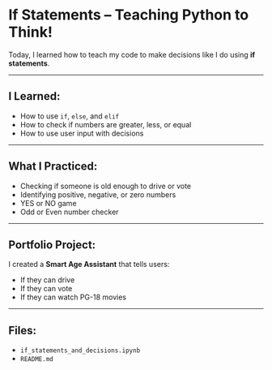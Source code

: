 # If Statements – Teaching Python to Think!

Today, I learned how to teach my code to make decisions like I do using **if statements**.

---

## I Learned:

- How to use `if`, `else`, and `elif`
- How to check if numbers are greater, less, or equal
- How to use user input with decisions

---

## What I Practiced:

- Checking if someone is old enough to drive or vote
- Identifying positive, negative, or zero numbers
- YES or NO game
- Odd or Even number checker

---

## Portfolio Project:

I created a **Smart Age Assistant** that tells users:
- If they can drive
- If they can vote
- If they can watch PG-18 movies

---

## Files:

- `if_statements_and_decisions.ipynb`
- `README.md`
